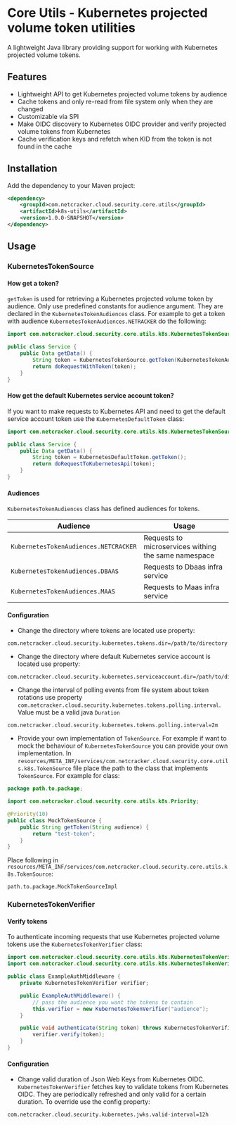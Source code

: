 # Core Utils - Kubernetes projected volume token utilities

A lightweight Java library providing support for working with Kubernetes projected volume tokens.

## Features

- Lightweight API to get Kubernetes projected volume tokens by audience
- Cache tokens and only re-read from file system only when they are changed
- Customizable via SPI
- Make OIDC discovery to Kubernetes OIDC provider and verify projected volume tokens from Kubernetes
- Cache verification keys and refetch when KID from the token is not found in the cache

## Installation

Add the dependency to your Maven project:

```xml
<dependency>
    <groupId>com.netcracker.cloud.security.core.utils</groupId>
    <artifactId>k8s-utils</artifactId>
    <version>1.0.0-SNAPSHOT</version>
</dependency>
```
## Usage

### KubernetesTokenSource

#### How get a token?
`getToken` is used for retrieving a Kubernetes projected volume token by audience.
Only use predefined constants for audience argument. They are declared in the `KubernetesTokenAudiences` class.
For example to get a token with audience `KubernetesTokenAudiences.NETRACKER` do the following:
```java
import com.netcracker.cloud.security.core.utils.k8s.KubernetesTokenSource;

public class Service {
	public Data getData() {
		String token = KubernetesTokenSource.getToken(KubernetesTokenAudiences.NETRACKER);
		return doRequestWithToken(token);
	}
}
```

#### How get the default Kubernetes service account token?
If you want to make requests to Kubernetes API and need to get the default service account token use the `KubernetesDefaultToken` class:
```java
import com.netcracker.cloud.security.core.utils.k8s.KubernetesTokenSource;

public class Service {
	public Data getData() {
		String token = KubernetesDefaultToken.getToken();
		return doRequestToKubernetesApi(token);
	}
}
```

#### Audiences
`KubernetesTokenAudiences` class has defined audiences for tokens.

|Audience|Usage|
|---|---|
|`KubernetesTokenAudiences.NETCRACKER`|Requests to microservices withing the same namespace|
|`KubernetesTokenAudiences.DBAAS`|Requests to Dbaas infra service|
|`KubernetesTokenAudiences.MAAS`|Requests to Maas infra service|

#### Configuration
- Change the directory where tokens are located use property:
```text
com.netcracker.cloud.security.kubernetes.tokens.dir=/path/to/directory
```
- Change the directory where default Kubernetes service account is located use property:
```text
com.netcracker.cloud.security.kubernetes.serviceaccount.dir=/path/to/directory
```
- Change the interval of polling events from file system about token rotations use property `com.netcracker.cloud.security.kubernetes.tokens.polling.interval`. Value must be a valid java `Duration`
```text
com.netcracker.cloud.security.kubernetes.tokens.polling.interval=2m
```
- Provide your own implementation of `TokenSource`. For example if want to mock the behaviour of `KubernetesTokenSource` you can provide your own implementation.
In `resources/META_INF/services/com.netcracker.cloud.security.core.utils.k8s.TokenSource` file place the path to the class that implements `TokenSource`. For example for class:
```java
package path.to.package;

import com.netcracker.cloud.security.core.utils.k8s.Priority;

@Priority(10)
public class MockTokenSource {
	public String getToken(String audience) {
		return "test-token";
	}
}
```
Place following in `resources/META_INF/services/com.netcracker.cloud.security.core.utils.k8s.TokenSource`:
```text
path.to.package.MockTokenSourceImpl
```

### KubernetesTokenVerifier

#### Verify tokens
To authenticate incoming requests that use Kubernetes projected volume tokens use the `KubernetesTokenVerifier` class:

```java
import com.netcracker.cloud.security.core.utils.k8s.KubernetesTokenVerificationException;
import com.netcracker.cloud.security.core.utils.k8s.KubernetesTokenVerifier;

public class ExampleAuthMiddleware {
    private KubernetesTokenVerifier verifier;

    public ExampleAuthMiddleware() {
        // pass the audience you want the tokens to contain
        this.verifier = new KubernetesTokenVerifier("audience");
    }

    public void authenticate(String token) throws KubernetesTokenVerificationException {
        verifier.verify(token);
    }
}
```

#### Configuration
- Change valid duration of Json Web Keys from Kubernetes OIDC.
`KubernetesTokenVerifier` fetches key to validate tokens from Kubernetes OIDC. They are periodically refreshed and only valid for a certain duration. To override use the config property:
```text
com.netcracker.cloud.security.kubernetes.jwks.valid-interval=12h
```
